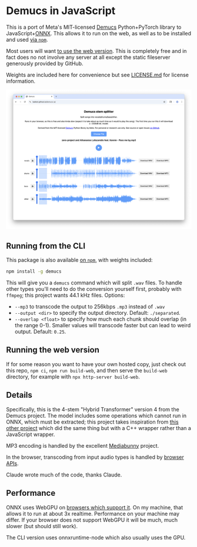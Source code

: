 # Demucs in JavaScript

This is a port of Meta's MIT-licensed [Demucs](https://github.com/facebookresearch/demucs) Python+PyTorch library to JavaScript+[ONNX](https://onnx.ai/). This allows it to run on the web, as well as to be installed and used [via `npm`](https://www.npmjs.com/package/demucs).

Most users will want [to use the web version](https://bakkot.github.io/demucs-js). This is completely free and in fact does no not involve any server at all except the static fileserver generously provided by GitHub.

Weights are included here for convenience but see [LICENSE.md](./LICENSE.md) for license information.

![screenshot of the UI](./screenshot.png)

## Running from the CLI

This package is also available [on `npm`](https://www.npmjs.com/package/demucs), with weights included:

```sh
npm install -g demucs
```

This will give you a `demucs` command which will split `.wav` files. To handle other types you'll need to do the conversion yourself first, probably with `ffmpeg`; this project wants 44.1 kHz files. Options:

- `--mp3` to transcode the output to 256kbps `.mp3` instead of `.wav`
- `--output <dir>` to specify the output directory. Default: `./separated`.
- `--overlap <float>` to specify how much each chunk should overlap (in the range 0-1). Smaller values will transcode faster but can lead to weird output. Default: `0.25`.

## Running the web version

If for some reason you want to have your own hosted copy, just check out this repo, `npm ci`, `npm run build-web`, and then serve the `build-web` directory, for example with `npx http-server build-web`.

## Details

Specifically, this is the 4-stem "Hybrid Transformer" version 4 from the Demucs project. The model includes some operations which cannot run in ONNX, which must be extracted; this project takes inspiration from [this other project](https://github.com/sevagh/demucs.onnx?tab=readme-ov-file#idea-and-pythonpytorch-implementation) which did the same thing but with a C++ wrapper rather than a JavaScript wrapper.

MP3 encoding is handled by the excellent [Mediabunny](https://mediabunny.dev/) project.

In the browser, transcoding from input audio types is handled by [browser APIs](https://developer.mozilla.org/en-US/docs/Web/API/BaseAudioContext/decodeAudioData).

Claude wrote much of the code, thanks Claude.

## Performance

ONNX uses WebGPU on [browsers which support it](https://developer.mozilla.org/en-US/docs/Web/API/WebGPU_API). On my machine, that allows it to run at about 3x realtime. Performance on your machine may differ. If your browser does not support WebGPU it will be much, much slower (but should still work).

The CLI version uses onnxruntime-node which also usually uses the GPU.
